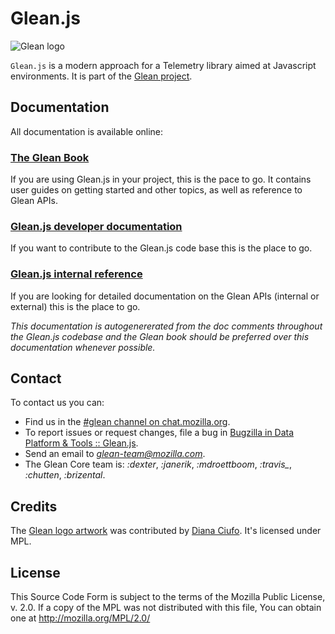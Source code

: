 # Glean.js

![Glean logo](https://mozilla.github.io/glean/book/glean.jpeg)

`Glean.js` is a modern approach for a Telemetry library aimed at Javascript environments. It is part of the [Glean project](https://docs.telemetry.mozilla.org/concepts/glean/glean.html).

## Documentation

All documentation is available online:

### [The Glean Book](https://mozilla.github.io/glean/)

If you are using Glean.js in your project, this is the pace to go. 
It contains user guides on getting started and other topics, as well as reference to Glean APIs.

### [Glean.js developer documentation](https://github.com/mozilla/glean.js/tree/main/docs)

If you want to contribute to the Glean.js code base this is the place to go.

### [Glean.js internal reference](https://mozilla.github.io/glean.js/)

If you are looking for detailed documentation on the Glean APIs (internal or external) this is the place to go.

_This documentation is autogenererated from the doc comments throughout the Glean.js codebase and
the Glean book should be preferred over this documentation whenever possible._

## Contact

To contact us you can:

* Find us in the [#glean channel on chat.mozilla.org](https://chat.mozilla.org/#/room/#glean:mozilla.org).
* To report issues or request changes, file a bug in [Bugzilla in Data Platform & Tools :: Glean.js](https://bugzilla.mozilla.org/enter_bug.cgi?product=Data+Platform+and+Tools&component=Glean.js&priority=P4&status_whiteboard=%5Btelemetry%3Aglean-js%3Am%3F%5D).
* Send an email to *glean-team@mozilla.com*.
* The Glean Core team is: *:dexter*, *:janerik*, *:mdroettboom*, *:travis_*, *:chutten*, *:brizental*.

## Credits

The [Glean logo artwork](https://dianaciufo.wordpress.com/2019/10/11/glean-graphic-identity-for-mozilla-firefox/) was contributed by [Diana Ciufo](https://dianaciufo.wordpress.com/).
It's licensed under MPL.

## License

This Source Code Form is subject to the terms of the Mozilla Public
License, v. 2.0. If a copy of the MPL was not distributed with this
file, You can obtain one at http://mozilla.org/MPL/2.0/
